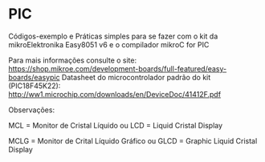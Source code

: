# PIC
Códigos-exemplo e Práticas simples para se fazer com o kit da mikroElektronika Easy8051 v6 e o compilador mikroC for PIC

Para mais informações consulte o site: https://shop.mikroe.com/development-boards/full-featured/easy-boards/easypic
Datasheet do microcontrolador padrão do kit (PIC18F45K22): http://ww1.microchip.com/downloads/en/DeviceDoc/41412F.pdf

Observações:

MCL = Monitor de Cristal Líquido ou LCD = Liquid Cristal Display

MCLG = Monitor de Crital Líquido Gráfico ou GLCD = Graphic Liquid Cristal Display
